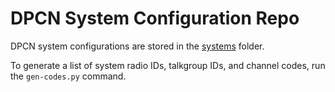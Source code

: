 # DPCN System Configuration Repo

DPCN system configurations are stored in the [systems](systems) folder.

To generate a list of system radio IDs, talkgroup IDs, and channel codes, run the `gen-codes.py` command.